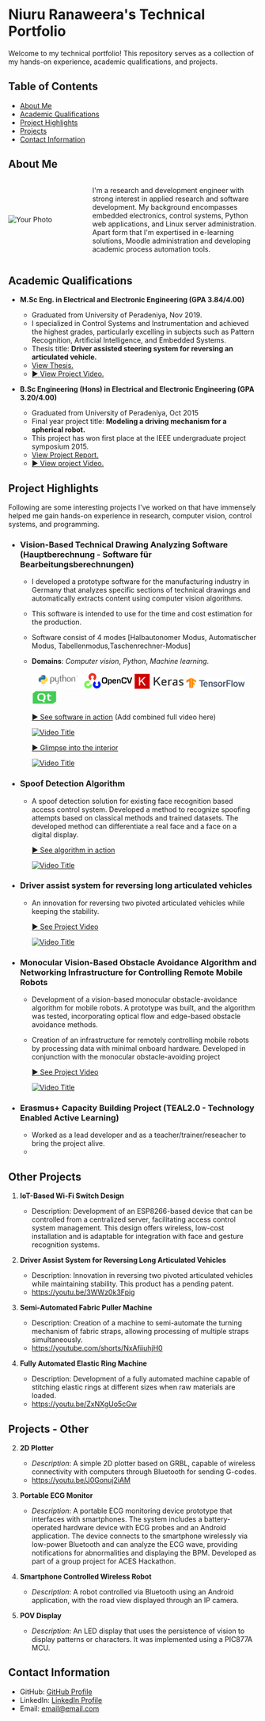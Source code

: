 # Niuru Ranaweera's Technical Portfolio

Welcome to my technical portfolio! This repository serves as a collection of my hands-on experience, academic qualifications, and projects.

## Table of Contents
- [About Me](#about-me)
- [Academic Qualifications](#academic-qualifications)
- [Project Highlights](#project-highlights)
- [Projects](#projects)
- [Contact Information](#contact-information)





## About Me

<div style="display: flex; align-items: center;">
  <img src="https://avatars.githubusercontent.com/u/147193757?s=200&v=4" alt="Your Photo" style="width: 150px; height: auto; margin-right: 20px;">
  <p style="flex: 1;">
    I'm a research and development engineer with strong interest in applied research and software development. My background encompasses embedded electronics, control systems, Python web applications, and Linux server administration.
    Apart form that I'm expertised in e-learning solutions, Moodle administration and developing academic process automation tools.
  </p>
</div>

<!--
I'm a research and development engineer with strong interest in applied research and software development. My background encompasses embedded electronics, control systems, Python web applications, and Linux server administration.

Apart form that I'm expertied in e-learning solutions, Moodle administration and developing academic process automation tools.
--> 

## Academic Qualifications


- **M.Sc Eng. in Electrical and Electronic Engineering (GPA 3.84/4.00)**
  - Graduated from University of Peradeniya, Nov 2019.
  - I specialized in Control Systems and Instrumentation and achieved the highest grades, particularly excelling in subjects such as Pattern Recognition, Artificial Intelligence, and Embedded Systems.
  - Thesis title: **Driver assisted steering system for reversing an articulated vehicle.**
  - <a href="theses/msc-thesis.pdf" target="_blank">View Thesis.</a>
  - <a href="https://www.youtube.com/watch?v=3WWz0k3Fpig" target="_blank"> ▶️ View Project Video.</a>


- **B.Sc Engineering (Hons) in Electrical and Electronic Engineering (GPA 3.20/4.00)**
  - Graduated from University of Peradeniya, Oct 2015
  - Final year project title: **Modeling a driving mechanism for a spherical robot.**
  - This project has won first place at the IEEE undergraduate project symposium 2015.
  - <a href="theses/bsc-project.pdf" target="_blank">View Project Report.</a>
  - <a href="https://youtu.be/Dd0xkXaIFKc" target="_blank">▶️ View project Video.</a>

## Project Highlights
Following are some interesting projects I've worked on that have immensely helped me gain hands-on experience in research, computer vision, control systems, and programming. 


- ### **Vision-Based Technical Drawing Analyzing Software (Hauptberechnung - Software für Bearbeitungsberechnungen)**
	- I developed a prototype software for the manufacturing industry in Germany that analyzes specific sections of technical drawings and automatically extracts content using computer vision algorithms.
   - This software is intended to use for the time and cost estimation for the production.
   - Software consist of 4 modes [Halbautonomer Modus, Automatischer Modus, Tabellenmodus,Taschenrechner-Modus]
   - **Domains**: *Computer vision*, *Python*, *Machine learning*.
   
      <img src="logos/python.png" alt="Python Logo" width="100" />
      <img src="logos/opencv.png" alt="OpenCV Logo" width="100" />
      <img src="logos/keras.png" alt="Keras Logo" width="100" />
      <img src="logos/tensorflow.png" alt="Keras Logo" width="120" />
      <img src="logos/qt.png" alt="Qt Logo" width="50" />

      <a href="https://www.youtube.com/watch?v=UQYkOeLD5Vo" target="_blank" rel="noopener noreferrer">▶️ See software in action</a> (Add combined full video here)

      [![Video Title](https://img.youtube.com/vi/UQYkOeLD5Vo/0.jpg)](https://www.youtube.com/watch?v=UQYkOeLD5Vo)

      
      <a href="https://www.youtube.com/watch?v=RgiKApZXbhc" target="_blank" rel="noopener noreferrer">▶️ Glimpse into the interior </a>

      [![Video Title](https://img.youtube.com/vi/RgiKApZXbhc/0.jpg)](https://www.youtube.com/watch?v=RgiKApZXbhc)



- ### **Spoof Detection Algorithm**
	- A spoof detection solution for existing face recognition based access control system.
Developed a method to recognize spoofing attempts based on classical methods and trained
datasets. The developed method can differentiate a real face and a face on a digital display.

      <a href="https://www.youtube.com/watch?v=RlmB60kQhCA" target="_blank" rel="noopener noreferrer">▶️ See algorithm in action</a>


      [![Video Title](https://img.youtube.com/vi/RlmB60kQhCA/0.jpg)](https://www.youtube.com/watch?v=RlmB60kQhCA)


- ### **Driver assist system for reversing long articulated vehicles**
	- An innovation for reversing two pivoted articulated vehicles while keeping the stability.


      <a href="https://www.youtube.com/watch?v=3WWz0k3Fpig" target="_blank" rel="noopener noreferrer"> ▶️ See Project Video</a>

      [![Video Title](https://img.youtube.com/vi/3WWz0k3Fpig/0.jpg)](https://www.youtube.com/watch?v=3WWz0k3Fpig)


- ### **Monocular Vision-Based Obstacle Avoidance Algorithm and Networking Infrastructure for Controlling Remote Mobile Robots**
	- Development of a vision-based monocular obstacle-avoidance algorithm for mobile robots. A prototype was built, and the algorithm was tested, incorporating optical flow and edge-based obstacle avoidance methods.
	- Creation of an infrastructure for remotely controlling mobile robots by processing data with minimal onboard hardware. Developed in conjunction with the monocular obstacle-avoiding project

       <a href="https://www.youtube.com/watch?v=KRkiUrKuoGE" target="_blank" rel="noopener noreferrer"> ▶️ See Project Video</a>

      [![Video Title](https://img.youtube.com/vi/KRkiUrKuoGE/0.jpg)](https://www.youtube.com/watch?v=KRkiUrKuoGE)





- ### **Erasmus+ Capacity Building Project (TEAL2.0 - Technology Enabled Active Learning)**
   - Worked as a lead developer and as a teacher/trainer/reseacher to bring the project alive.
   - 




## Other Projects

1. **IoT-Based Wi-Fi Switch Design**
   - Description: Development of an ESP8266-based device that can be controlled from a centralized server, facilitating access control system management. This design offers wireless, low-cost installation and is adaptable for integration with face and gesture recognition systems.






6. **Driver Assist System for Reversing Long Articulated Vehicles**
   - Description: Innovation in reversing two pivoted articulated vehicles while maintaining stability. This product has a pending patent.
   - https://youtu.be/3WWz0k3Fpig

7. **Semi-Automated Fabric Puller Machine**
   - Description: Creation of a machine to semi-automate the turning mechanism of fabric straps, allowing processing of multiple straps simultaneously.
   - https://youtube.com/shorts/NxAfiiuhjH0

8. **Fully Automated Elastic Ring Machine**
   - Description: Development of a fully automated machine capable of stitching elastic rings at different sizes when raw materials are loaded.
   - https://youtu.be/ZxNXgUo5cGw

## Projects - Other


2. **2D Plotter**
   - *Description*: A simple 2D plotter based on GRBL, capable of wireless connectivity with computers through Bluetooth for sending G-codes.
   - https://youtu.be/J0Gonuj2iAM



4. **Portable ECG Monitor**
   - *Description*: A portable ECG monitoring device prototype that interfaces with smartphones. The system includes a battery-operated hardware device with ECG probes and an Android application. The device connects to the smartphone wirelessly via low-power Bluetooth and can analyze the ECG wave, providing notifications for abnormalities and displaying the BPM. Developed as part of a group project for ACES Hackathon.

5. **Smartphone Controlled Wireless Robot**
   - *Description*: A robot controlled via Bluetooth using an Android application, with the road view displayed through an IP camera.

6. **POV Display**
   - *Description*: An LED display that uses the persistence of vision to display patterns or characters. It was implemented using a PIC877A MCU.


## Contact Information


- GitHub: [GitHub Profile](https://github.com/nrnw)
- LinkedIn: [LinkedIn Profile](https://www.linkedin.com/in/___)
- Email: email@email.com




